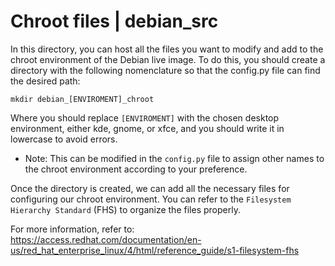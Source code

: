 # Chroot files | debian_src
In this directory, you can host all the files you want to modify and add to the chroot environment of the Debian live image. To do this, you should create a directory with the following nomenclature so that the config.py file can find the desired path:
   
    mkdir debian_[ENVIROMENT]_chroot

Where you should replace `[ENVIROMENT]` with the chosen desktop environment, either kde, gnome, or xfce, and you should write it in lowercase to avoid errors.
- Note: This can be modified in the `config.py` file to assign other names to the chroot environment according to your preference.

Once the directory is created, we can add all the necessary files for configuring our chroot environment. You can refer to the `Filesystem Hierarchy Standard` (FHS) to organize the files properly.

For more information, refer to: https://access.redhat.com/documentation/en-us/red_hat_enterprise_linux/4/html/reference_guide/s1-filesystem-fhs
